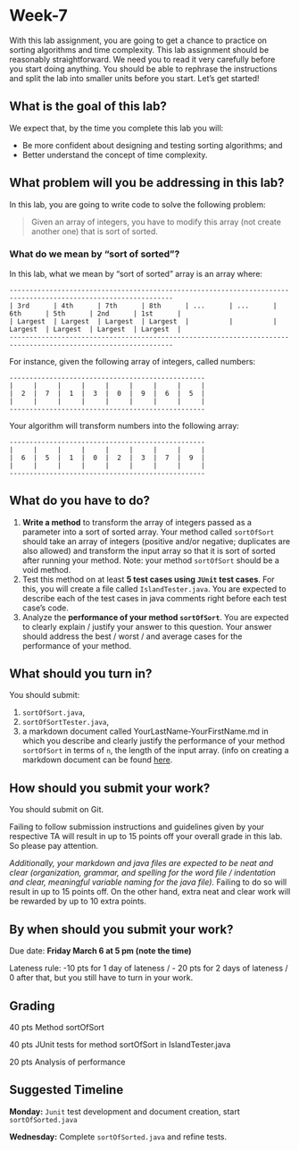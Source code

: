# Week-7

With this lab assignment, you are going to get a chance to practice on sorting algorithms and time complexity. This lab assignment should be reasonably straightforward. We need you to read it very carefully before you start doing anything. You should be able to rephrase the instructions and split the lab into smaller units before you start. Let’s get started!

## What is the goal of this lab?
We expect that, by the time you complete this lab you will:
* Be more confident about designing and testing sorting algorithms; and
* Better understand the concept of time complexity. 

## What problem will you be addressing in this lab? 
In this lab, you are going to write code to solve the following problem: 
> Given an array of integers, 
> you have to modify this array (not create another one) that is sort of sorted.

### What do we mean by “sort of sorted”? 
In this lab, what we mean by “sort of sorted” array is an array where: 

```
---------------------------------------------------------------------------------------------------------------
| 3rd      | 4th      | 7th      | 8th      | ...      | ...      | 6th      | 5th      | 2nd      | 1st      |  
| Largest  | Largest  | Largest  | Largest  |          |          | Largest  | Largest  | Largest  | Largest  |
---------------------------------------------------------------------------------------------------------------
```

For instance, given the following array of integers, called numbers: 
```
-------------------------------------------------
|     |     |     |     |     |     |     |     |
|  2  |  7  |  1  |  3  |  0  |  9  |  6  |  5  |
|     |     |     |     |     |     |     |     |
-------------------------------------------------
```

Your algorithm will transform numbers into the following array:
```
-------------------------------------------------
|     |     |     |     |     |     |     |     |
|  6  |  5  |  1  |  0  |  2  |  3  |  7  |  9  |
|     |     |     |     |     |     |     |     |
-------------------------------------------------
```

## What do you have to do? 
1. **Write a method** to transform the array of integers passed as a parameter into a sort of sorted array. 
Your method called `sortOfSort` should take an array of integers (positive and/or negative; duplicates are also allowed) and transform the input array so that it is sort of sorted after running your method. 
Note: your method `sortOfSort` should be a void method.
1. Test this method on at least **5 test cases using `JUnit` test cases**. For this, you will create a file called `IslandTester.java`. You are expected to describe each of the test cases in java comments right before each test case’s code.
1. Analyze the **performance of your method `sortOfSort`**. You are expected to clearly explain / justify your answer to this question. Your answer should address the best / worst / and average cases for the performance of your method.


## What should you turn in?
You should submit:
1. `sortOfSort.java`, 
1. `sortOfSortTester.java`, 
1. a markdown document called YourLastName-YourFirstName.md in which you describe and clearly justify the performance of your method `sortOfSort` in terms of `n`, the length of the input array. (info on creating a markdown document can be found [here](https://guides.github.com/features/mastering-markdown/).

## How should you submit your work?
You should submit on Git. 

Failing to follow submission instructions and guidelines given by your respective TA will result in up to 15 points off your overall grade in this lab. So please pay attention. 

*Additionally, your markdown and java files are expected to be neat and clear (organization, grammar, and spelling for the word file / indentation and clear, meaningful variable naming for the java file).* Failing to do so will result in up to 15 points off. On the other hand, extra neat and clear work will be rewarded by up to 10 extra points.

## By when should you submit your work?
Due date: **Friday March 6 at 5 pm (note the time)**

Lateness rule: -10 pts for 1 day of lateness / - 20 pts for 2 days of lateness / 0 after that, but you still have to turn in your work. 

## Grading 
40 pts	Method sortOfSort

40 pts	JUnit tests for method sortOfSort in IslandTester.java

20 pts 	Analysis of performance

## Suggested Timeline
**Monday:** `Junit` test development and document creation, start `sortOfSorted.java`

**Wednesday:** Complete `sortOfSorted.java` and refine tests. 
